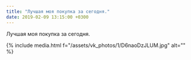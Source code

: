 ```yaml
---
title: "Лучшая моя покупка за сегодня."
date: 2019-02-09 13:15:00 +0300
---
```


Лучшая моя покупка за сегодня.

{% include media.html f="/assets/vk_photos/1/D6naoDzJLUM.jpg" alt="" %}
